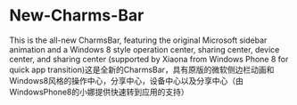 # New-Charms-Bar
This is the all-new CharmsBar, featuring the original Microsoft sidebar animation and a Windows 8 style operation center, sharing center, device center, and sharing center (supported by Xiaona from Windows Phone 8 for quick app transition)这是全新的CharmsBar，具有原版的微软侧边栏动画和Windows8风格的操作中心，分享中心，设备中心以及分享中心（由WindowsPhone8的小娜提供快速转到应用的支持）
